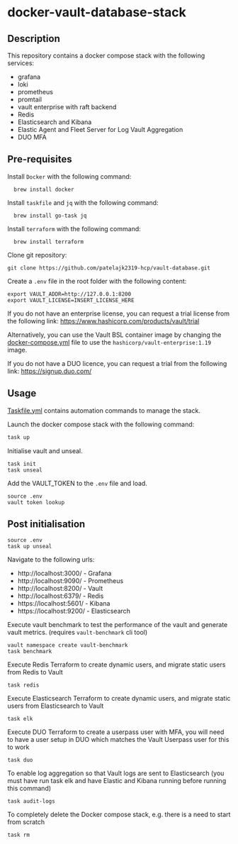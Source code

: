 # docker-vault-database-stack

## Description
This repository contains a docker compose stack with the following services:
- grafana
- loki
- prometheus
- promtail
- vault enterprise with raft backend
- Redis
- Elasticsearch and Kibana
- Elastic Agent and Fleet Server for Log Vault Aggregation
- DUO MFA

## Pre-requisites

Install `Docker` with the following command:
```shell
  brew install docker
```
Install `taskfile` and `jq` with the following command:
```shell
  brew install go-task jq
```
Install `terraform` with the following command:
```shell
  brew install terraform
```

Clone git repository:
```shell
git clone https://github.com/patelajk2319-hcp/vault-database.git
```

Create a `.env` file in the root folder with the following content:
```shell
export VAULT_ADDR=http://127.0.0.1:8200
export VAULT_LICENSE=INSERT_LICENSE_HERE
```

If you do not have an enterprise license, you can request a trial license from the following link:
https://www.hashicorp.com/products/vault/trial

Alternatively, you can use the Vault BSL container image by changing the [docker-compose.yml](docker-compose.yml) file to use the `hashicorp/vault-enterprise:1.19` image.

If you do not have a DUO licence, you can request a trial from the following link:
https://signup.duo.com/

## Usage
[Taskfile.yml](Taskfile.yml) contains automation commands to manage the stack.

Launch the docker compose stack with the following command:
```bash
task up
```

Initialise vault and unseal.
```shell
task init
task unseal
```

Add the VAULT_TOKEN to the `.env` file and load.
```shell
source .env
vault token lookup
```

## Post initialisation
```shell
source .env
task up unseal
```

Navigate to the following urls:
- http://localhost:3000/ - Grafana
- http://localhost:9090/ - Prometheus
- http://localhost:8200/ - Vault
- http://localhost:6379/ - Redis
- https://localhost:5601/ - Kibana
- https://localhost:9200/ - Elasticsearch

Execute vault benchmark to test the performance of the vault and generate vault metrics.
(requires `vault-benchmark` cli tool)
```shell
vault namespace create vault-benchmark
task benchmark
```
Execute Redis Terraform to create dynamic users, and migrate static users from Redis to Vault
```shell
task redis
```
Execute Elasticsearch Terraform to create dynamic users, and migrate static users from Elasticsearch to Vault
```shell
task elk
```
Execute DUO Terraform to create a userpass user with MFA, you will need to have a user setup in DUO which matches the Vault Userpass user for this to work
```shell
task duo
```
To enable log aggregation so that Vault logs are sent to Elasticsearch (you must have run task elk and have Elastic and Kibana running before running this command)
```shell
task audit-logs
```
To completely delete the Docker compose stack, e.g. there is a need to start from scratch
```shell
task rm
```
